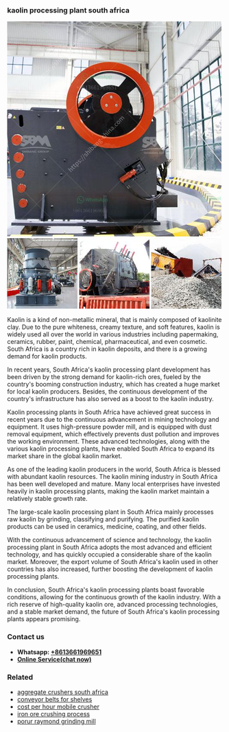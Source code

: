 <h3>kaolin processing plant south africa</h3><img src='1704856705.jpg' alt=''><p>Kaolin is a kind of non-metallic mineral, that is mainly composed of kaolinite clay. Due to the pure whiteness, creamy texture, and soft features, kaolin is widely used all over the world in various industries including papermaking, ceramics, rubber, paint, chemical, pharmaceutical, and even cosmetic. South Africa is a country rich in kaolin deposits, and there is a growing demand for kaolin products.</p><p>In recent years, South Africa's kaolin processing plant development has been driven by the strong demand for kaolin-rich ores, fueled by the country's booming construction industry, which has created a huge market for local kaolin producers. Besides, the continuous development of the country's infrastructure has also served as a boost to the kaolin industry.</p><p>Kaolin processing plants in South Africa have achieved great success in recent years due to the continuous advancement in mining technology and equipment. It uses high-pressure powder mill, and is equipped with dust removal equipment, which effectively prevents dust pollution and improves the working environment. These advanced technologies, along with the various kaolin processing plants, have enabled South Africa to expand its market share in the global kaolin market.</p><p>As one of the leading kaolin producers in the world, South Africa is blessed with abundant kaolin resources. The kaolin mining industry in South Africa has been well developed and mature. Many local enterprises have invested heavily in kaolin processing plants, making the kaolin market maintain a relatively stable growth rate.</p><p>The large-scale kaolin processing plant in South Africa mainly processes raw kaolin by grinding, classifying and purifying. The purified kaolin products can be used in ceramics, medicine, coating, and other fields.</p><p>With the continuous advancement of science and technology, the kaolin processing plant in South Africa adopts the most advanced and efficient technology, and has quickly occupied a considerable share of the kaolin market. Moreover, the export volume of South Africa's kaolin used in other countries has also increased, further boosting the development of kaolin processing plants.</p><p>In conclusion, South Africa's kaolin processing plants boast favorable conditions, allowing for the continuous growth of the kaolin industry. With a rich reserve of high-quality kaolin ore, advanced processing technologies, and a stable market demand, the future of South Africa's kaolin processing plants appears promising.</p><h3>Contact us</h3><ul><li><strong>Whatsapp:&nbsp;<a href="https://wa.me/8613661969651">+8613661969651</a></strong></li><li><a href="https://swt.shibang-china.com/?git&amp;zhl&amp;kaolin processing plant south africa"><strong>Online Service(chat now)</strong></a></li></ul><h3>Related</h3><ul><li><a href='aggregate crushers south africa.md'>aggregate crushers south africa</a></li><li><a href='conveyor belts for shelves.md'>conveyor belts for shelves</a></li><li><a href='cost per hour mobile crusher.md'>cost per hour mobile crusher</a></li><li><a href='iron ore crushing process.md'>iron ore crushing process</a></li><li><a href='porur raymond grinding mill.md'>porur raymond grinding mill</a></li></ul>